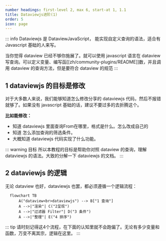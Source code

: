 ```yaml
---
number headings: first-level 2, max 6, start-at 1, 1.1
title: Dataviewjs进阶(1)
order: 5
icon: page
---
```


::: info 
Dataviewjs 是 DataviewJavaScript， 能实现自定义查询的语法，适合有 Javascript 基础的人来写。

当你觉得 dataview 已经不够你施展了。就可以使用 javascript 语言在 dataview 写查询。可以定义变量、编写函[[zh/community-plugins/README]]数，并且调用 dataview 的查询方法，但是要符合 dataview 的规范
:::

## 1 dataviewjs 的目标是修改

对于大多数人来说，我们能够知道怎么修改分享的 dataviewjs 代码，然后不报错就够了。如果没有 javascript 基础的话，建议不要过多的去折腾这个。

**比如能修改：**
- 知道 dataviewjs 里面查询From在哪里，格式是什么。怎么改成自己的
- 知道 怎么添加查询的筛选条件。
- 大概知道 dataviewjs 代码实现了什么功能。

::: warning 目标
所以本教程的目标是帮助你对照 dataview 的查询，理解 dataviewjs 的语法。大致的分解一下 dataviewjs 的文档。
:::

## 2 dataviewjs 的逻辑
无论 dataview 也好，dataviewjs 也罢，都必须遵循一个逻辑流程：
```mermaid
  flowchart TB
      A("dataview<br>dataviewjs") --> B["1 查询"]
      A -->|"渲染"| C("2呈现")
      A -->|"过滤器 Filter"| D("3 条件")
      A -->|"整理"| E("4 排序")
```

::: tip
请时刻记得这4个流程，在下面的认知里就不会跑偏了。无论有多少变量和函数，万变不离其宗，逻辑在这里。
:::


